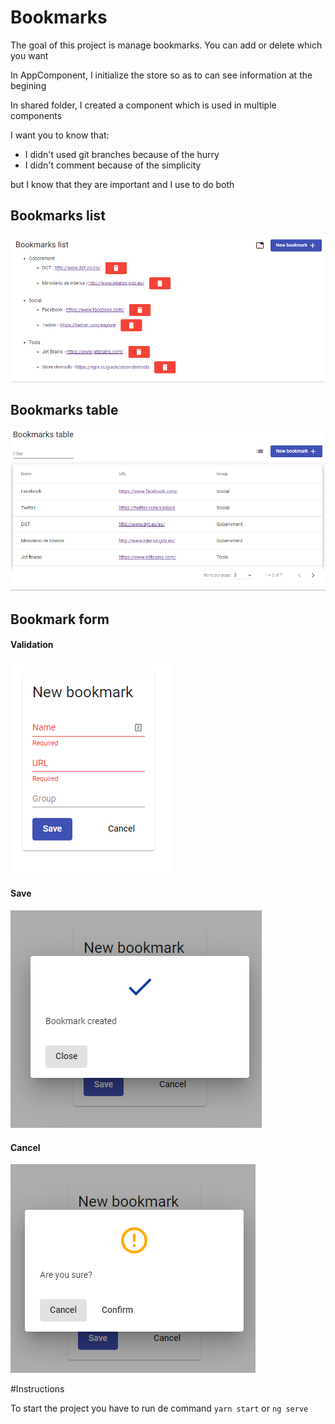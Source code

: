 # Bookmarks

The goal of this project is manage bookmarks. You can add or delete which you want

In AppComponent, I initialize the store so as to can see information at the begining

In shared folder, I created a component which is used in multiple components

I want you to know that:
- I didn't used git branches because of the hurry
- I didn't comment because of the simplicity

but I know that they are important and I use to do both

## Bookmarks list

![Alt text](src/screenshots/list.PNG "Optional Title")

## Bookmarks table

![Alt text](src/screenshots/table.PNG "Optional Title")



## Bookmark form

#### Validation

![Alt text](src/screenshots/form_validation.PNG "Optional Title")

#### Save

![Alt text](src/screenshots/form_success.PNG "Optional Title")

#### Cancel 

![Alt text](src/screenshots/form_confirm.PNG "Optional Title")


#Instructions

To start the project you have to run de command
`yarn start` or `ng serve`
